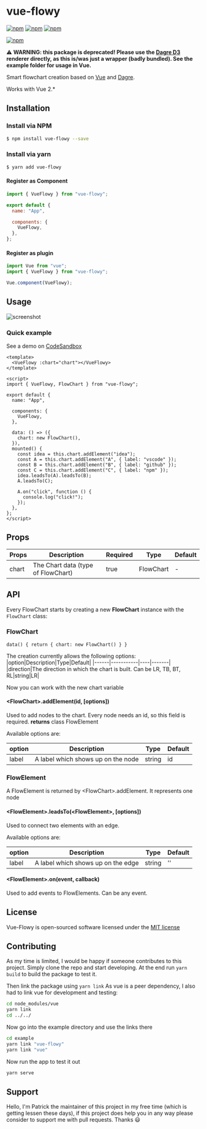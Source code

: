 # vue-flowy

[![npm](https://img.shields.io/npm/v/vue-flowy.svg?style=flat-square)](https://www.npmjs.com/package/vue-flowy) [![npm](https://img.shields.io/npm/dt/vue-flowy.svg?style=flat-square)](https://www.npmjs.com/package/vue-flowy) [![npm](https://img.shields.io/npm/dm/vue-flowy.svg?style=flat-square)](https://www.npmjs.com/package/vue-flowy)

<!--[![Build Status](https://img.shields.io/travis/patcher56/vue-flowy.svg?style=flat-square)](https://travis-ci.org/patcher56/vue-flowy)
[![Codecov](https://img.shields.io/codecov/c/github/patcher56/vue-flowy.svg?style=flat-square)](https://codecov.io/gh/patcher56/vue-flowy)-->

[![npm](https://img.shields.io/npm/l/vue-flowy.svg?style=flat-square)](http://opensource.org/licenses/MIT)

:warning: **WARNING: this package is deprecated! Please use the [Dagre D3](https://github.com/dagrejs/dagre-d3/wiki) renderer directly, as this is/was just a wrapper (badly bundled). See the example folder for usage in Vue.**

Smart flowchart creation based on [Vue](https://vuejs.org/) and [Dagre](https://github.com/dagrejs/dagre).

Works with Vue 2.\*

## Installation

### Install via NPM

```sh
$ npm install vue-flowy --save
```

### Install via yarn

```sh
$ yarn add vue-flowy
```

#### Register as Component

```js
import { VueFlowy } from "vue-flowy";

export default {
  name: "App",

  components: {
    VueFlowy,
  },
};
```

#### Register as plugin

```js
import Vue from "vue";
import { VueFlowy } from "vue-flowy";

Vue.component(VueFlowy);
```

## Usage

![screenshot](screenshot.png "Screenshot of a simple VueFlowy Chart")

### Quick example

See a demo on [CodeSandbox](https://codesandbox.io/embed/vue-flowy-example-pvtlj)

```vue
<template>
  <VueFlowy :chart="chart"></VueFlowy>
</template>

<script>
import { VueFlowy, FlowChart } from "vue-flowy";

export default {
  name: "App",

  components: {
    VueFlowy,
  },

  data: () => ({
    chart: new FlowChart(),
  }),
  mounted() {
    const idea = this.chart.addElement("idea");
    const A = this.chart.addElement("A", { label: "vscode" });
    const B = this.chart.addElement("B", { label: "github" });
    const C = this.chart.addElement("C", { label: "npm" });
    idea.leadsTo(A).leadsTo(B);
    A.leadsTo(C);

    A.on("click", function () {
      console.log("click!");
    });
  },
};
</script>
```

## Props

| Props | Description                        | Required | Type      | Default |
| ----- | ---------------------------------- | -------- | --------- | ------- |
| chart | The Chart data (type of FlowChart) | true     | FlowChart | -       |

## API

Every FlowChart starts by creating a new **FlowChart** instance with the `FlowChart` class:

### FlowChart

```vue
data() { return { chart: new FlowChart() } }
```

The creation currently allows the following options: |option|Description|Type|Default| |------|-----------|----|-------| |direction|The direction in which the chart is built. Can be LR, TB, BT, RL|string|LR|

Now you can work with the new chart variable

#### \<FlowChart>.addElement(id, [options])

Used to add nodes to the chart. Every node needs an id, so this field is required. **returns** class FlowElement

Available options are:

| option | Description                        | Type   | Default |
| ------ | ---------------------------------- | ------ | ------- |
| label  | A label which shows up on the node | string | id      |

### FlowElement

A FlowElement is returned by \<FlowChart>.addElement. It represents one node

#### \<FlowElement>.leadsTo(\<FlowElement>, [options])

Used to connect two elements with an edge.

Available options are:

| option | Description                        | Type   | Default |
| ------ | ---------------------------------- | ------ | ------- |
| label  | A label which shows up on the edge | string | ''      |

#### \<FlowElement>.on(event, callback)

Used to add events to FlowElements. Can be any event.

## License

Vue-Flowy is open-sourced software licensed under the [MIT license](http://opensource.org/licenses/MIT)

## Contributing

As my time is limited, I would be happy if someone contributes to this project. Simply clone the repo and start developing. At the end run `yarn build` to build the package to test it.

Then link the package using `yarn link` As vue is a peer dependency, I also had to link vue for development and testing:

```sh
cd node_modules/vue
yarn link
cd ../../
```

Now go into the example directory and use the links there

```sh
cd example
yarn link "vue-flowy"
yarn link "vue"
```

Now run the app to test it out

```sh
yarn serve
```

## Support

Hello, I'm Patrick the maintainer of this project in my free time (which is getting lessen these days), if this project does help you in any way please consider to support me with pull requests. Thanks :smiley:
